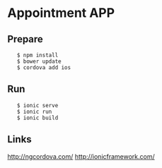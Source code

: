# Appointment APP

## Prepare
```
   $ npm install
   $ bower update
   $ cordova add ios
```

## Run
```
   $ ionic serve
   $ ionic run
   $ ionic build
```

## Links
http://ngcordova.com/
http://ionicframework.com/
